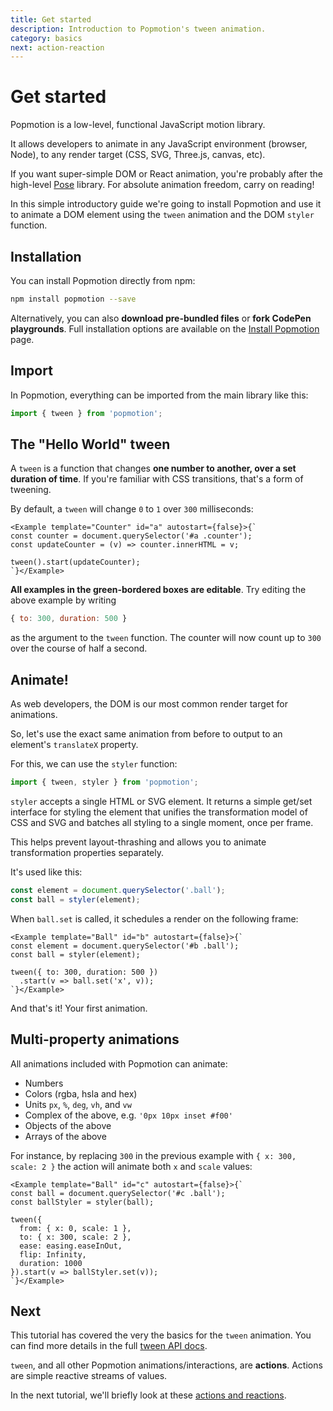 ```yaml
---
title: Get started
description: Introduction to Popmotion's tween animation.
category: basics
next: action-reaction
---
```


# Get started

Popmotion is a low-level, functional JavaScript motion library.

It allows developers to animate in any JavaScript environment (browser, Node), to any render target (CSS, SVG, Three.js, canvas, etc).

If you want super-simple DOM or React animation, you're probably after the high-level [Pose](/pose) library. For absolute animation freedom, carry on reading!

In this simple introductory guide we're going to install Popmotion and use it to animate a DOM element using the `tween` animation and the DOM `styler` function.

## Installation

You can install Popmotion directly from npm:

```bash
npm install popmotion --save
```

Alternatively, you can also **download pre-bundled files** or **fork CodePen playgrounds**. Full installation options are available on the [Install Popmotion](/learn/install) page.

## Import

In Popmotion, everything can be imported from the main library like this:

```javascript
import { tween } from 'popmotion';
```

## The "Hello World" tween

A `tween` is a function that changes **one number to another, over a set duration of time**. If you're familiar with CSS transitions, that's a form of tweening.

By default, a `tween` will change `0` to `1` over `300` milliseconds:

```marksy
<Example template="Counter" id="a" autostart={false}>{`
const counter = document.querySelector('#a .counter');
const updateCounter = (v) => counter.innerHTML = v;

tween().start(updateCounter);
`}</Example>
```

**All examples in the green-bordered boxes are editable**. Try editing the above example by writing

```javascript
{ to: 300, duration: 500 }
```

as the argument to the `tween` function. The counter will now count up to `300` over the course of half a second.

## Animate!

As web developers, the DOM is our most common render target for animations.

So, let's use the exact same animation from before to output to an element's `translateX` property.

For this, we can use the `styler` function:

```javascript
import { tween, styler } from 'popmotion';
```

`styler` accepts a single HTML or SVG element. It returns a simple get/set interface for styling the element that unifies the transformation model of CSS and SVG and batches all styling to a single moment, once per frame.

This helps prevent layout-thrashing and allows you to animate transformation properties separately.

It's used like this:

```javascript
const element = document.querySelector('.ball');
const ball = styler(element);
```

When `ball.set` is called, it schedules a render on the following frame:

```marksy
<Example template="Ball" id="b" autostart={false}>{`
const element = document.querySelector('#b .ball');
const ball = styler(element); 

tween({ to: 300, duration: 500 })
  .start(v => ball.set('x', v));
`}</Example>
```

And that's it! Your first animation. 

## Multi-property animations

All animations included with Popmotion can animate:

- Numbers
- Colors (rgba, hsla and hex)
- Units `px`, `%`, `deg`, `vh`, and `vw`
- Complex of the above, e.g. `'0px 10px inset #f00'`
- Objects of the above
- Arrays of the above

For instance, by replacing `300` in the previous example with `{ x: 300, scale: 2 }` the action will animate both `x` and `scale` values:

```marksy
<Example template="Ball" id="c" autostart={false}>{`
const ball = document.querySelector('#c .ball');
const ballStyler = styler(ball);

tween({
  from: { x: 0, scale: 1 },
  to: { x: 300, scale: 2 },
  ease: easing.easeInOut,
  flip: Infinity,
  duration: 1000
}).start(v => ballStyler.set(v));
`}</Example>
```

## Next

This tutorial has covered the very the basics for the `tween` animation. You can find more details in the full [tween API docs](/api/tween).

`tween`, and all other Popmotion animations/interactions, are **actions**. Actions are simple reactive streams of values.

In the next tutorial, we'll briefly look at these [actions and reactions](/learn/action-reaction).
